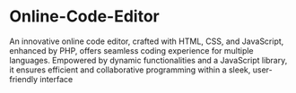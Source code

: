 # Online-Code-Editor
An innovative online code editor, crafted with HTML, CSS, and JavaScript, enhanced by PHP, offers seamless coding experience for multiple languages. Empowered by dynamic functionalities and a JavaScript library, it ensures efficient and collaborative programming within a sleek, user-friendly interface
